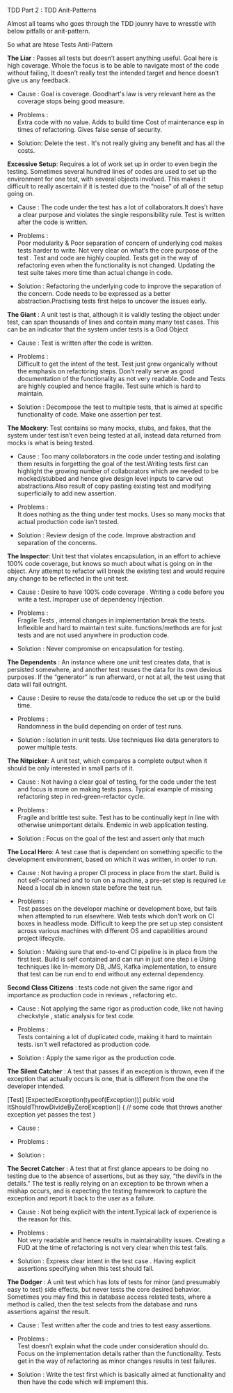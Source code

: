 TDD Part 2 : TDD Anit-Patterns

Almost all teams who goes through the TDD jounry have to wresstle with below pitfalls or anit-pattern.


So what are htese Tests Anti-Pattern

**The Liar** : 
Passes all tests but doesn’t assert anything useful.
Goal here is high coverage.
Whole the focus is to be able to navigate most of the code without failing, It doesn’t really test the intended target and hence doesn’t give us any feedback.
 
- Cause : Goal is coverage.
Goodhart's law is very relevant here as the coverage stops being good measure.

- Problems :	
Extra code with no value.
Adds to build time
Cost of maintenance esp in times of refactoring.
Gives false sense of security.

- Solution: 
Delete the test . It's not really giving any benefit and has all the costs.


**Excessive Setup**: 
Requires a lot of work set up in order to even begin the testing. Sometimes several hundred lines of codes are used to set up the environment for one test, with several objects involved. This makes it difficult to really ascertain if it is tested due to the “noise” of all of the setup going on.

- Cause : 
The code under the test has a lot of collaborators.It does’t have a clear purpose and violates the single responsibility rule.
Test is written after the code is written. 

- Problems :	
Poor modularity & Poor separation of concern of underlying cod makes tests harder to write. 
Not very clear on what’s the core purpose of the test .
Test and code are highly coupled.
Tests get in the way of refactoring even when the functionality is not changed.
Updating the test suite takes more time than actual change in code.

- Solution : Refactoring the underlying code to improve the separation of the concern. Code needs to be expressed as a better abstraction.Practising tests first helps to uncover the issues early.


**The Giant** : 
A unit test is that, although it is validly testing the object under test, can span thousands of lines and contain many many test cases. This can be an indicator that the system under tests is a God Object

- Cause : Test is written after the code is written.

- Problems :	
Difficult to get the intent of the test.
Test just grew organically without the emphasis on refactoring steps.
Don’t really serve as good documentation of the functionality as not very readable.
Code and Tests are highly coupled and hence fragile.
Test suite which is hard to maintain.

- Solution :
Decompose the test to multiple tests, that is   aimed at specific functionality of code.
Make one assertion per test.


**The Mockery**: 
Test contains so many mocks, stubs, and fakes, that the system under test isn’t even being tested at all, instead data returned from mocks is what is being tested.

- Cause :  Too many collaborators in the code under testing and isolating them results in forgetting the goal of the test.Writing tests first can highlight the growing number of collaborators which are needed to be mocked/stubbed and hence give design level inputs to carve out abstractions.Also result of copy pasting existing test and modifying superficially to add new assertion.


- Problems :	
It does nothing as the thing under test mocks.
Uses so many mocks that actual production code isn’t tested.

- Solution : Review design of the code.
Improve abstraction and separation of the concerns.


**The Inspector**:
Unit test that violates encapsulation, in an effort to achieve 100% code coverage, but knows so much about what is going on in the object. Any attempt to refactor will break the existing test and would require any change to be reflected in the unit test.

- Cause :  Desire to have 100% code coverage .
Writing a code before you write a test.
Improper use of dependency Injection.

- Problems :	
Fragile Tests , internal changes in implementation break the tests.
Inflexible and hard to maintain test suite.
functions/methods are for just tests and are not used anywhere in production code.

- Solution : Never compromise on encapsulation for testing.


**The Dependents** :
An instance where one unit test creates data, that is persisted somewhere, and another test reuses the data for its own devious purposes. If the “generator” is run afterward, or not at all, the test using that data will fail outright.

- Cause :  Desire to reuse the data/code to reduce the set up or the  build time.

- Problems :	
Randomness in the build depending on order of test runs.

- Solution : Isolation in unit tests. Use techniques like data generators to power multiple tests.
            

**The Nitpicker**: 
A unit test, which compares a complete output when it should be only interested in small parts of it.

- Cause : Not having a clear goal of testing, for the code under the test and focus is more on making tests pass. Typical example of missing refactoring step in red-green-refactor cycle.

- Problems :	
Fragile and brittle test suite.
Test has to be continually kept in line with otherwise unimportant details. 
Endemic in web application testing.

- Solution : Focus on the goal of the test and assert only that much

**The Local Hero**: A test case that is dependent on something specific to the development environment, based on which it was written, in order to run. 

- Cause : Not having a proper CI process in place from the start.
          Build is not self-contained and to run on a machine, a pre-set step is required i.e Need a local db in known state before the test run.


- Problems :	
Test passes on the developer machine or development boxe, but fails when attempted to run elsewhere.
Web tests which don't work on CI boxes in headless mode.
Difficult to keep the pre set up step consistent across various machines with different OS and capabilities around project lifecycle.

- Solution : Making sure that end-to-end CI pipeline is in place from the first test.
Build is self contained and can run in  just one step i.e Using techniques like In-memory DB,
JMS, Kafka implementation, to ensure that test can be run end to end without any external dependency. 


**Second Class Citizens** : tests code not given the same rigor and importance as production code in reviews , refactoring etc.

- Cause : Not applying the same rigor as production code, like not having checkstyle , static analysis for test code.

- Problems :	
Tests containing a lot of duplicated code, making it hard to maintain tests.
isn't well refactored as production code.

- Solution : Apply the same rigor as the production code.


**The Silent Catcher** :  A test that passes if an exception is thrown, even if the exception that actually occurs is one, that is different from the one the developer intended.

[Test] [ExpectedException(typeof(Exception))] 
public void ItShouldThrowDivideByZeroException() { 
// some code that throws another exception yet passes the test 
}

- Cause : 

- Problems :	



- Solution : 

**The Secret Catcher** : A test that at first glance appears to be doing no testing due to the absence of assertions, but as they say, “the devil’s in the details.” The test is really relying on an exception to be thrown when a mishap occurs, and is expecting the testing framework to capture the exception and report it back to the user as a failure.

- Cause : Not being explicit with the intent.Typical lack of experience is the reason for this.

- Problems :	
Not very readable and hence results in maintainability issues.
Creating a FUD at the time of refactoring is not very clear when this test fails.



- Solution : Express clear intent in the test case . Having explicit assertions specifying when this test should fail.



**The Dodger** : A unit test which has lots of tests for minor (and presumably easy to test) side effects, but never tests the core desired behavior. Sometimes you may find this in database access related tests, where a method is called, then the test selects from the database and runs assertions against the result.

- Cause : Test written after the code and tries to test easy assertions.

- Problems :	
Test doesn’t explain what the code under consideration should do.
Focus on the implementation details rather than the functionality.
Tests get in the way of refactoring as minor changes results in test failures.

- Solution : Write the test first which is basically aimed at functionality and then have the code which will implement this.
